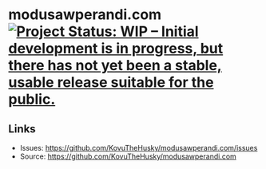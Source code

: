 # modusawperandi.com [![Project Status: WIP – Initial development is in progress, but there has not yet been a stable, usable release suitable for the public.](https://www.repostatus.org/badges/latest/wip.svg)](https://www.repostatus.org/#wip)

## Links

* Issues: <https://github.com/KovuTheHusky/modusawperandi.com/issues>
* Source: <https://github.com/KovuTheHusky/modusawperandi.com>
